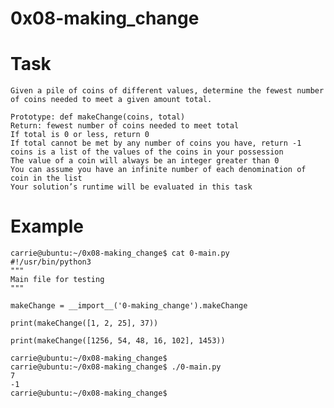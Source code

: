 # 0x08-making_change

# Task
    Given a pile of coins of different values, determine the fewest number of coins needed to meet a given amount total.

    Prototype: def makeChange(coins, total)
    Return: fewest number of coins needed to meet total
    If total is 0 or less, return 0
    If total cannot be met by any number of coins you have, return -1
    coins is a list of the values of the coins in your possession
    The value of a coin will always be an integer greater than 0
    You can assume you have an infinite number of each denomination of coin in the list
    Your solution’s runtime will be evaluated in this task

# Example
    carrie@ubuntu:~/0x08-making_change$ cat 0-main.py
    #!/usr/bin/python3
    """
    Main file for testing
    """

    makeChange = __import__('0-making_change').makeChange

    print(makeChange([1, 2, 25], 37))

    print(makeChange([1256, 54, 48, 16, 102], 1453))

    carrie@ubuntu:~/0x08-making_change$
    carrie@ubuntu:~/0x08-making_change$ ./0-main.py
    7
    -1
    carrie@ubuntu:~/0x08-making_change$
